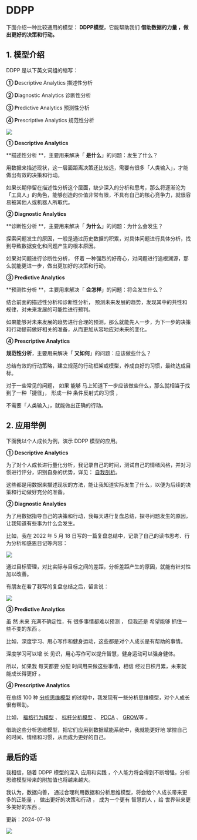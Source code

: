 # DDPP

下面介绍一种比较通用的模型： **DDPP模型**，它能帮助我们  **借助数据的力量 ，做出更好的决策和行动。**

## **1. 模型介绍**

DDPP 是以下英文词组的缩写：  

**① D**escriptive Analytics 描述性分析  

**② D**iagnostic  Analytics 诊断性分析  

**③ P**redictive Analytics 预测性分析  

**④ P**rescriptive Analytics 规范性分析  

![](https://mmbiz.qpic.cn/mmbiz_png/giaycic3UNwo3FhMMgicUWeeibPmDw4l8c2LUeoq4peU1KyfTl4oRH5EYPSL7yueaGGMvmFX4TFzXoFLBS5iaMhcgDQ/640?wx_fmt=png) 

**① Descriptive Analytics**

**描述性分析  **，主要用来解决「 **是什么**」的问题：发生了什么？  

用数据来描述现状，这一层面距离决策还比较远，需要有很多「人类输入」，才能做出有效的决策和行动。  

如果长期停留在描述性分析这个层面，缺少深入的分析和思考，那么将逐渐沦为「工具人」的角色，能够创造的价值非常有限，不具有自己的核心竞争力，就很容易被其他人或机器人所取代。  

  

**② Diagnostic Analytics**

**诊断性分析  **，主要用来解决「 **为什么**」的问题：为什么会发生？  

探索问题发生的原因，一般是通过历史数据的积累，对具体问题进行具体分析，找到导致数据变化和问题产生的根本原因。  

如果对问题进行诊断性分析，  怀着  一种强烈的好奇心，对问题进行追根溯源，那么就能更进一步，做出更加好的决策和行动。  

  

**③ Predictive Analytics**

**预测性分析  **，主要用来解决「 **会怎样**」的问题：将会发生什么？  

结合前面的描述性分析和诊断性分析，  预测未来发展的趋势，发现其中的共性和规律，对未来发展的可能性进行预判。  

如果能够对未来发展的趋势进行合理的预测，那么就能先人一步，为下一步的决策和行动提前做好相关的准备，从而更加从容地应对未来的变化。  

  

**④ Prescriptive Analytics**

**规范性分析**，主要用来解决「 **又如何**」的问题：应该做些什么？  

总结有效的行动策略，建立规范的行动框架或模型，养成良好的习惯，最终达成目标。  

对于一些常见的问题，  如果  能够  马上知道下一步应该做些什么，那么就相当于找到了一种「捷径」，  形成一种  条件反射式的习惯  ，

不需要「人类输入」，就能做出正确的行动。  

## **2. 应用举例**

下面我以个人成长为例，演示 DDPP 模型的应用。  

  

**① Descriptive Analytics**

为了对个人成长进行量化分析，我记录自己的时间，测试自己的情绪风格，并对习惯进行评分，识别自身的优势，详见： [自我剖析](http://mp.weixin.qq.com/s?__biz=MzA4ODE2OTIxMw==&mid=2653480442&idx=1&sn=c3681daf13a9637872b062ae3e30d59e&chksm=8bf20a68bc85837ea72c3d526361e2e827ef4334d275450a78253abcdf531c9c3bd051ab7705&scene=21#wechat_redirect)。  

  

这些都是用数据来描述现状的方法，能让我知道实际发生了什么，以便为后续的决策和行动做好充分的准备。  

**② Diagnostic Analytics**

为了用数据指导自己的决策和行动，我每天进行复盘总结，探寻问题发生的原因，让我知道有些事为什么会发生。  

  

比如，我在 2022 年 5 月 18 日写的一篇复盘总结中，记录了自己的读书思考、行为分析和感恩日记等内容：  

![](https://mmbiz.qpic.cn/mmbiz_jpg/giaycic3UNwo2YnMYe4l0FrhlTjt5j93HeRBpLOfjIiasNjNDiaib7A8eQVEgce4eRJYcNiacAVn9XPupralyaMLGWSA/640?wx_fmt=jpeg) 

通过目标管理，对比实际与目标之间的差距，分析差距产生的原因，就能有针对性加以改善。  

  

有朋友在看了我写的复盘总结之后，留言说：  

  

![](https://mmbiz.qpic.cn/mmbiz_png/giaycic3UNwo2YnMYe4l0FrhlTjt5j93HeunVFqXmkZxWTfp0aqJOiaxsm6dOKyuBQToNZh1UWgtDOr55OIibQtEHg/640?wx_fmt=png) 

**③ Predictive Analytics**

虽  然  未来  充满不确定性，有  很多事情都难以预测  ，  但我还是  希望能够  抓住一些不变的东西  。  

  

比如，深度学习、用心写作和健身运动，这些都是对个人成长是有帮助的事情。  

深度学习可以增  长  见识，用心写作可以提升智慧，健身运动可以强身健体。  

所以，如果我  每天都要  分配  时间用来做这些事情，相信  经过日积月累，未来就能成长得更好  。  

**④ Prescriptive Analytics**

在总结 100 种 [分析思维模型](https://mp.weixin.qq.com/mp/appmsgalbum?__biz=MzA4ODE2OTIxMw==&action=getalbum&album_id=1701638273011351554#wechat_redirect) 的过程中，我发现有一些分析思维模型，对个人成长很有帮助。  

  

比如， [福格行为模型](http://mp.weixin.qq.com/s?__biz=MzA4ODE2OTIxMw==&mid=2653477258&idx=1&sn=b55e3f648f903eec82177e78494e1f5f&chksm=8bf23618bc85bf0ef32f2e6a64d128163cd872e5728ec12c3eb0b026231100865fd210f3b6fd&scene=21#wechat_redirect) 、 [标杆分析模型](http://mp.weixin.qq.com/s?__biz=MzA4ODE2OTIxMw==&mid=2653478421&idx=1&sn=990622bdd1df15f094bcd88161cc4afb&chksm=8bf23187bc85b891d55cb42fb812d22275d4e49ea8c8512d777336dd0d638d1e30426fbdd9e7&scene=21#wechat_redirect) 、 [PDCA](http://mp.weixin.qq.com/s?__biz=MzA4ODE2OTIxMw==&mid=2653480380&idx=1&sn=42602a7ea33cbe472c6423926e9c8c5a&chksm=8bf20a2ebc858338602222830c458582fc53441c9ab9ac4c5bb891438eadcb0316bac5130e84&scene=21#wechat_redirect) 、 [GROW](http://mp.weixin.qq.com/s?__biz=MzA4ODE2OTIxMw==&mid=2653480429&idx=1&sn=b234ea0e542325c1956dbe5a8005e85c&chksm=8bf20a7fbc858369d8d86129bb6d8c8cd73d9d9ab90f847b57533dcb7f1d811b5e6c929a128b&scene=21#wechat_redirect)等  。  

  

借助这些分析思维模型，把它们应用到数据赋能系统中，我就能更好地  掌控自己的时间、情绪和习惯，从而成为更好的自己。

  

## **最后的话**

我相信，随着 DDPP 模型的深入  应用和实践  ，个人能力将会得到不断增强，分析思维模型带来的附加值也将越来越大。  

我认为，数据向善，  通过合理利用数据和分析思维模型，将会给个人成长带来更多的正能量  ，  做出更好的决策和行动  ，  成为一个更有  智慧的人  ，给  世界带来更  多美好的东西  。  



更新：2024-07-18

![](https://visitor-badge.laobi.icu/badge?page_id=sjhfx.linji&left_text=PageViews&right_color=%2300589F)
